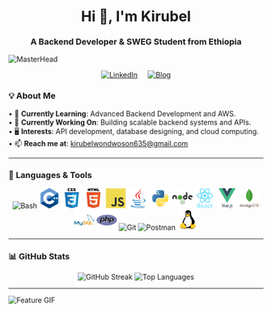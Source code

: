 <h1 align="center">Hi 👋, I'm Kirubel</h1>
<h3 align="center">A Backend Developer & SWEG Student from Ethiopia</h3>

![MasterHead](https://github.com/user-attachments/assets/01f66228-d75b-4cda-a4c8-2f54dd2f46b0)

<p align="center" style="display: flex; justify-content: center; gap: 20px;">
  <a href="https://www.linkedin.com/in/kirubel7/" target="_blank">
    <img src="https://img.shields.io/badge/LinkedIn-0A66C2?style=for-the-badge&logo=linkedin&logoColor=white" alt="LinkedIn">
  </a>
  <a href="https://kirubel-blog.vercel.app/" target="_blank">
    <img src="https://img.shields.io/badge/Blog-000000?style=for-the-badge&logo=ghost&logoColor=white" alt="Blog">
  </a>
</p>

### 💡 About Me  
• 🌱 **Currently Learning**: Advanced Backend Development and AWS.  
• 🔧 **Currently Working On**: Building scalable backend systems and APIs.  
• 🖥️ **Interests**: API development, database designing, and cloud computing.  
• 📫 **Reach me at**: [kirubelwondwoson635@gmail.com](mailto:kirubelwondwoson635@gmail.com)  

---

### 🔧 Languages & Tools
<p align="center">
  <img src="https://www.vectorlogo.zone/logos/gnu_bash/gnu_bash-icon.svg" alt="Bash" width="40" height="40"/>
  <img src="https://raw.githubusercontent.com/devicons/devicon/master/icons/cplusplus/cplusplus-original.svg" alt="C++" width="40" height="40"/>
  <img src="https://raw.githubusercontent.com/devicons/devicon/master/icons/css3/css3-original-wordmark.svg" alt="CSS3" width="40" height="40"/>
  <img src="https://raw.githubusercontent.com/devicons/devicon/master/icons/html5/html5-original-wordmark.svg" alt="HTML5" width="40" height="40"/>
  <img src="https://raw.githubusercontent.com/devicons/devicon/master/icons/javascript/javascript-original.svg" alt="JavaScript" width="40" height="40"/>
  <img src="https://raw.githubusercontent.com/devicons/devicon/master/icons/java/java-original.svg" alt="Java" width="40" height="40"/>
  <img src="https://raw.githubusercontent.com/devicons/devicon/master/icons/python/python-original.svg" alt="Python" width="40" height="40"/>
  <img src="https://raw.githubusercontent.com/devicons/devicon/master/icons/nodejs/nodejs-original-wordmark.svg" alt="Node.js" width="40" height="40"/>
  <img src="https://raw.githubusercontent.com/devicons/devicon/master/icons/react/react-original-wordmark.svg" alt="React" width="40" height="40"/>
  <img src="https://raw.githubusercontent.com/devicons/devicon/master/icons/vuejs/vuejs-original-wordmark.svg" alt="Vue.js" width="40" height="40"/>
  <img src="https://raw.githubusercontent.com/devicons/devicon/master/icons/mongodb/mongodb-original-wordmark.svg" alt="MongoDB" width="40" height="40"/>
  <img src="https://raw.githubusercontent.com/devicons/devicon/master/icons/mysql/mysql-original-wordmark.svg" alt="MySQL" width="40" height="40"/>
  <img src="https://raw.githubusercontent.com/devicons/devicon/master/icons/php/php-original.svg" alt="PHP" width="40" height="40"/>
  <img src="https://www.vectorlogo.zone/logos/git-scm/git-scm-icon.svg" alt="Git" width="40" height="40"/>
  <img src="https://www.vectorlogo.zone/logos/getpostman/getpostman-icon.svg" alt="Postman" width="40" height="40"/>
  <img src="https://raw.githubusercontent.com/devicons/devicon/master/icons/linux/linux-original.svg" alt="Linux" width="40" height="40"/>
</p>

---

### 📊 GitHub Stats  
<p align="center">
  <img src="https://github-readme-streak-stats.herokuapp.com/?user=kirubel-wondwoson&theme=radical" alt="GitHub Streak" width="45%" height="150">
  <img src="https://github-readme-stats.vercel.app/api/top-langs?username=kirubel-wondwoson&show_icons=true&locale=en&layout=compact&theme=radical" alt="Top Languages" width="45%" height="150">
</p>

---

![Feature GIF](https://github.com/user-attachments/assets/ef215cb8-1c55-4ea7-989b-eb9a73a541c8)
